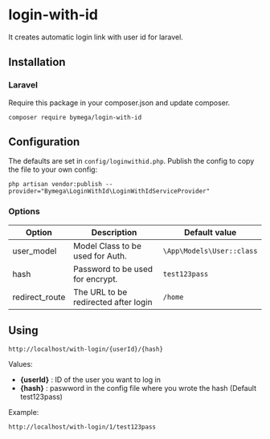 # login-with-id

It creates automatic login link with user id for laravel.

## Installation

### Laravel

Require this package in your composer.json and update composer.

```
composer require bymega/login-with-id
```

## Configuration

The defaults are set in `config/loginwithid.php`. Publish the config to copy the file to your own config:

```
php artisan vendor:publish --provider="Bymega\LoginWithId\LoginWithIdServiceProvider"
```

### Options

| Option         | Description                          | Default value             |
| ---------------- | -------------------------------------- | --------------------------- |
| user_model     | Model Class to be used for Auth.     | `\App\Models\User::class` |
| hash           | Password to be used for encrypt.     | `test123pass`             |
| redirect_route | The URL to be redirected after login | `/home`                   |

## Using

```
http://localhost/with-login/{userId}/{hash}
```

Values:

* **{userId}** : ID of the user you want to log in
* **{hash}** : paswword in the config file where you wrote the hash (Default test123pass)

Example:

```
http://localhost/with-login/1/test123pass
```

